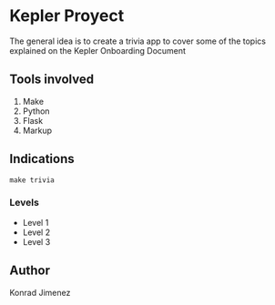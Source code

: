 # Kepler Proyect

The general idea is to create a trivia app to cover some of the topics explained on the Kepler Onboarding Document

## Tools involved

1. Make
2. Python
3. Flask
4. Markup

## Indications
```
make trivia
```

### Levels
* Level 1
* Level 2
* Level 3

## Author 
Konrad Jimenez
